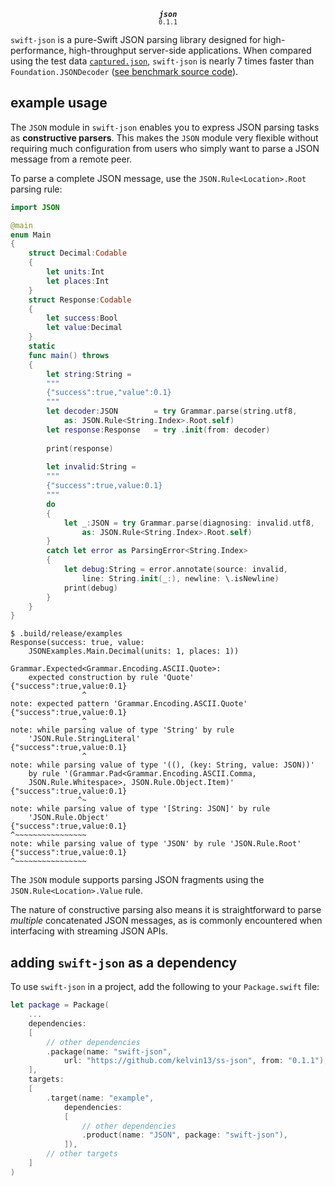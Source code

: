 <p align="center">
  <strong><em><code>json</code></em></strong><br><small><code>0.1.1</code></small>
</p>

`swift-json` is a pure-Swift JSON parsing library designed for high-performance, high-throughput server-side applications. When compared using the test data [`captured.json`](cases/), `swift-json` is nearly 7 times faster than `Foundation.JSONDecoder` ([see benchmark source code](benchmarks/)).

## example usage

The `JSON` module in `swift-json` enables you to express JSON parsing tasks as **constructive parsers**. This makes the `JSON` module very flexible without requiring much configuration from users who simply want to parse a JSON message from a remote peer.

To parse a complete JSON message, use the `JSON.Rule<Location>.Root` parsing rule:

```swift
import JSON 

@main 
enum Main 
{
    struct Decimal:Codable  
    {
        let units:Int 
        let places:Int 
    }
    struct Response:Codable 
    {
        let success:Bool 
        let value:Decimal
    }
    static 
    func main() throws
    {
        let string:String = 
        """
        {"success":true,"value":0.1}
        """
        let decoder:JSON        = try Grammar.parse(string.utf8, 
            as: JSON.Rule<String.Index>.Root.self)
        let response:Response   = try .init(from: decoder)
        
        print(response)
        
        let invalid:String = 
        """
        {"success":true,value:0.1}
        """
        do 
        {
            let _:JSON = try Grammar.parse(diagnosing: invalid.utf8, 
                as: JSON.Rule<String.Index>.Root.self)
        }
        catch let error as ParsingError<String.Index> 
        {
            let debug:String = error.annotate(source: invalid, 
                line: String.init(_:), newline: \.isNewline)
            print(debug)
        }
    }
}
```
```text
$ .build/release/examples
Response(success: true, value: 
    JSONExamples.Main.Decimal(units: 1, places: 1))

Grammar.Expected<Grammar.Encoding.ASCII.Quote>: 
    expected construction by rule 'Quote'
{"success":true,value:0.1}
                ^
note: expected pattern 'Grammar.Encoding.ASCII.Quote'
{"success":true,value:0.1}
                ^
note: while parsing value of type 'String' by rule 
    'JSON.Rule.StringLiteral'
{"success":true,value:0.1}
                ^
note: while parsing value of type '((), (key: String, value: JSON))' 
    by rule '(Grammar.Pad<Grammar.Encoding.ASCII.Comma, 
    JSON.Rule.Whitespace>, JSON.Rule.Object.Item)'
{"success":true,value:0.1}
               ^~
note: while parsing value of type '[String: JSON]' by rule 
    'JSON.Rule.Object'
{"success":true,value:0.1}
^~~~~~~~~~~~~~~~~
note: while parsing value of type 'JSON' by rule 'JSON.Rule.Root'
{"success":true,value:0.1}
^~~~~~~~~~~~~~~~~
```

The `JSON` module supports parsing JSON fragments using the `JSON.Rule<Location>.Value` rule. 

The nature of constructive parsing also means it is straightforward to parse *multiple* concatenated JSON messages, as is commonly encountered when interfacing with streaming JSON APIs.

## adding `swift-json` as a dependency 

To use `swift-json` in a project, add the following to your `Package.swift` file:

```swift
let package = Package(
    ...
    dependencies: 
    [
        // other dependencies
        .package(name: "swift-json", 
            url: "https://github.com/kelvin13/ss-json", from: "0.1.1"),
    ],
    targets: 
    [
        .target(name: "example", 
            dependencies: 
            [
                // other dependencies
                .product(name: "JSON", package: "swift-json"),
            ]),
        // other targets
    ]
)
```
